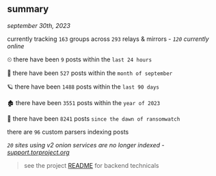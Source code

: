
## summary
_september 30th, 2023_

currently tracking `163` groups across `293` relays & mirrors - _`120` currently online_

⏲ there have been `9` posts within the `last 24 hours`

🦈 there have been `527` posts within the `month of september`

🪐 there have been `1488` posts within the `last 90 days`

🏚 there have been `3551` posts within the `year of 2023`

🦕 there have been `8241` posts `since the dawn of ransomwatch`

there are `96` custom parsers indexing posts

_`20` sites using v2 onion services are no longer indexed - [support.torproject.org](https://support.torproject.org/onionservices/v2-deprecation/)_

> see the project [README](https://github.com/joshhighet/ransomwatch#ransomwatch--) for backend technicals
